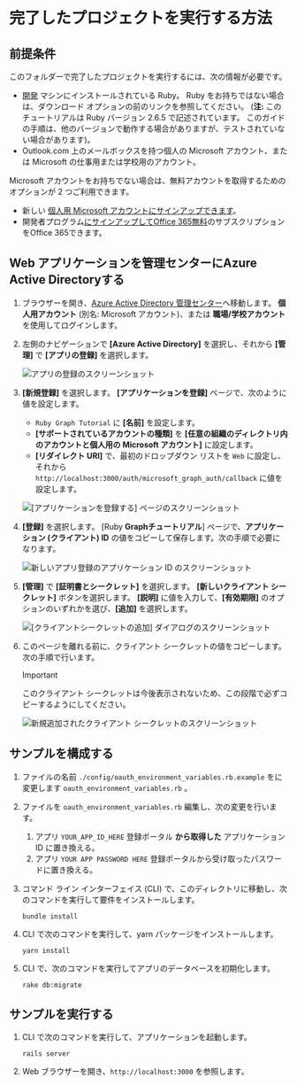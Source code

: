# <a name="how-to-run-the-completed-project"></a>完了したプロジェクトを実行する方法

## <a name="prerequisites"></a>前提条件

このフォルダーで完了したプロジェクトを実行するには、次の情報が必要です。

- [開発](https://www.ruby-lang.org/en/downloads/) マシンにインストールされている Ruby。 Ruby をお持ちではない場合は、ダウンロード オプションの前のリンクを参照してください。 (**注:** このチュートリアルは Ruby バージョン 2.6.5 で記述されています。 このガイドの手順は、他のバージョンで動作する場合がありますが、テストされていない場合があります)。
- Outlook.com 上のメールボックスを持つ個人の Microsoft アカウント、または Microsoft の仕事用または学校用のアカウント。

Microsoft アカウントをお持ちでない場合は、無料アカウントを取得するためのオプションが 2 つご利用できます。

- 新しい [個人用 Microsoft アカウントにサインアップできます](https://signup.live.com/signup?wa=wsignin1.0&rpsnv=12&ct=1454618383&rver=6.4.6456.0&wp=MBI_SSL_SHARED&wreply=https://mail.live.com/default.aspx&id=64855&cbcxt=mai&bk=1454618383&uiflavor=web&uaid=b213a65b4fdc484382b6622b3ecaa547&mkt=E-US&lc=1033&lic=1)。
- 開発者プログラム[にサインアップしてOffice 365無料](https://developer.microsoft.com/office/dev-program)のサブスクリプションをOffice 365できます。

## <a name="register-a-web-application-with-the-azure-active-directory-admin-center"></a>Web アプリケーションを管理センターにAzure Active Directoryする

1. ブラウザーを開き、[Azure Active Directory 管理センター](https://aad.portal.azure.com)へ移動します。 **個人用アカウント** (別名: Microsoft アカウント)、または **職場/学校アカウント** を使用してログインします。

1. 左側のナビゲーションで **[Azure Active Directory]** を選択し、それから **[管理]** で **[アプリの登録]** を選択します。

    ![アプリの登録のスクリーンショット ](/tutorial/images/aad-portal-app-registrations.png)

1. **[新規登録]** を選択します。 **[アプリケーションを登録]** ページで、次のように値を設定します。

    - `Ruby Graph Tutorial` に **[名前]** を設定します。
    - **[サポートされているアカウントの種類]** を **[任意の組織のディレクトリ内のアカウントと個人用の Microsoft アカウント]** に設定します。
    - **[リダイレクト URI]** で、最初のドロップダウン リストを `Web` に設定し、それから `http://localhost:3000/auth/microsoft_graph_auth/callback` に値を設定します。

    ![[アプリケーションを登録する] ページのスクリーンショット](/tutorial/images/aad-register-an-app.png)

1. **[登録]** を選択します。 [Ruby **Graphチュートリアル**] ページで、**アプリケーション (クライアント) ID** の値をコピーして保存します。次の手順で必要になります。

    ![新しいアプリ登録のアプリケーション ID のスクリーンショット](/tutorial/images/aad-application-id.png)

1. **[管理]** で **[証明書とシークレット]** を選択します。 **[新しいクライアント シークレット]** ボタンを選択します。 **[説明]** に値を入力して、**[有効期限]** のオプションのいずれかを選び、**[追加]** を選択します。

    ![[クライアントシークレットの追加] ダイアログのスクリーンショット](/tutorial/images/aad-new-client-secret.png)

1. このページを離れる前に、クライアント シークレットの値をコピーします。 次の手順で行います。

    > [!IMPORTANT]
    > このクライアント シークレットは今後表示されないため、この段階で必ずコピーするようにしてください。

    ![新規追加されたクライアント シークレットのスクリーンショット](/tutorial/images/aad-copy-client-secret.png)

## <a name="configure-the-sample"></a>サンプルを構成する

1. ファイルの名前 `./config/oauth_environment_variables.rb.example` をに変更します `oauth_environment_variables.rb` 。
1. ファイルを `oauth_environment_variables.rb` 編集し、次の変更を行います。
    1. アプリ `YOUR_APP_ID_HERE` 登録ポータル **から取得した** アプリケーション ID に置き換える。
    1. アプリ `YOUR APP PASSWORD HERE` 登録ポータルから受け取ったパスワードに置き換える。
1. コマンド ライン インターフェイス (CLI) で、このディレクトリに移動し、次のコマンドを実行して要件をインストールします。

    ```Shell
    bundle install
    ```

1. CLI で次のコマンドを実行して、yarn パッケージをインストールします。

    ```Shell
    yarn install
    ```

1. CLI で、次のコマンドを実行してアプリのデータベースを初期化します。

    ```Shell
    rake db:migrate
    ```

## <a name="run-the-sample"></a>サンプルを実行する

1. CLI で次のコマンドを実行して、アプリケーションを起動します。

    ```Shell
    rails server
    ```

1. Web ブラウザーを開き、`http://localhost:3000` を参照します。
